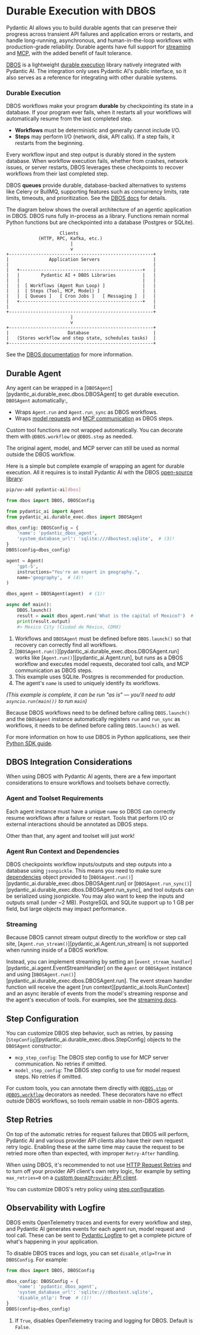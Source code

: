 # Durable Execution with DBOS

Pydantic AI allows you to build durable agents that can preserve their progress across transient API failures and application errors or restarts, and handle long-running, asynchronous, and human-in-the-loop workflows with production-grade reliability. Durable agents have full support for [streaming](agents.md#streaming-all-events) and [MCP](mcp/client.md), with the added benefit of fault tolerance.

[DBOS](https://www.dbos.dev/) is a lightweight [durable execution](https://docs.dbos.dev/architecture) library natively integrated with Pydantic AI. The integration only uses Pydantic AI's public interface, so it also serves as a reference for integrating with other durable systems.

### Durable Execution

DBOS workflows make your program **durable** by checkpointing its state in a database. If your program ever fails, when it restarts all your workflows will automatically resume from the last completed step.

* **Workflows** must be deterministic and generally cannot include I/O.
* **Steps** may perform I/O (network, disk, API calls). If a step fails, it restarts from the beginning.

Every workflow input and step output is durably stored in the system database. When workflow execution fails, whether from crashes, network issues, or server restarts, DBOS leverages these checkpoints to recover workflows from their last completed step.

DBOS **queues** provide durable, database-backed alternatives to systems like Celery or BullMQ, supporting features such as concurrency limits, rate limits, timeouts, and prioritization. See the [DBOS docs](https://docs.dbos.dev/architecture) for details.

The diagram below shows the overall architecture of an agentic application in DBOS.
DBOS runs fully in-process as a library. Functions remain normal Python functions but are checkpointed into a database (Postgres or SQLite).

```text
                    Clients
            (HTTP, RPC, Kafka, etc.)
                        |
                        v
+------------------------------------------------------+
|               Application Servers                    |
|                                                      |
|   +----------------------------------------------+   |
|   |        Pydantic AI + DBOS Libraries          |   |
|   |                                              |   |
|   |  [ Workflows (Agent Run Loop) ]              |   |
|   |  [ Steps (Tool, MCP, Model) ]                |   |
|   |  [ Queues ]   [ Cron Jobs ]   [ Messaging ]  |   |
|   +----------------------------------------------+   |
|                                                      |
+------------------------------------------------------+
                        |
                        v
+------------------------------------------------------+
|                      Database                        |
|   (Stores workflow and step state, schedules tasks)  |
+------------------------------------------------------+
```

See the [DBOS documentation](https://docs.dbos.dev/architecture) for more information.

## Durable Agent

Any agent can be wrapped in a [`DBOSAgent`][pydantic_ai.durable_exec.dbos.DBOSAgent] to get durable execution. `DBOSAgent` automatically:,

* Wraps `Agent.run` and `Agent.run_sync` as DBOS workflows.
* Wraps [model requests](models/index.md) and [MCP communication](mcp/client.md) as DBOS steps.

Custom tool functions are not wrapped automatically. You can decorate them with `@DBOS.workflow` or `@DBOS.step` as needed.

The original agent, model, and MCP server can still be used as normal outside the DBOS workflow.

Here is a simple but complete example of wrapping an agent for durable execution. All it requires is to install Pydantic AI with the DBOS [open-source library](https://github.com/dbos-inc/dbos-transact-py):

```sh
pip/uv-add pydantic-ai[dbos]
```

```python {title="dbos_agent.py" test="skip"}
from dbos import DBOS, DBOSConfig

from pydantic_ai import Agent
from pydantic_ai.durable_exec.dbos import DBOSAgent

dbos_config: DBOSConfig = {
    'name': 'pydantic_dbos_agent',
    'system_database_url': 'sqlite:///dbostest.sqlite',  # (3)!
}
DBOS(config=dbos_config)

agent = Agent(
    'gpt-5',
    instructions="You're an expert in geography.",
    name='geography',  # (4)!
)

dbos_agent = DBOSAgent(agent)  # (1)!

async def main():
    DBOS.launch()
    result = await dbos_agent.run('What is the capital of Mexico?')  # (2)!
    print(result.output)
    #> Mexico City (Ciudad de México, CDMX)
```

1. Workflows and `DBOSAgent` must be defined before `DBOS.launch()` so that recovery can correctly find all workflows.
2. [`DBOSAgent.run()`][pydantic_ai.durable_exec.dbos.DBOSAgent.run] works like [`Agent.run()`][pydantic_ai.Agent.run], but runs as a DBOS workflow and executes model requests, decorated tool calls, and MCP communication as DBOS steps.
3. This example uses SQLite. Postgres is recommended for production.
4. The agent's `name` is used to uniquely identify its workflows.

_(This example is complete, it can be run "as is" — you'll need to add `asyncio.run(main())` to run `main`)_

Because DBOS workflows need to be defined before calling `DBOS.launch()` and the `DBOSAgent` instance automatically registers `run` and `run_sync` as workflows, it needs to be defined before calling `DBOS.launch()` as well.

For more information on how to use DBOS in Python applications, see their [Python SDK guide](https://docs.dbos.dev/python/programming-guide).

## DBOS Integration Considerations

When using DBOS with Pydantic AI agents, there are a few important considerations to ensure workflows and toolsets behave correctly.

### Agent and Toolset Requirements

Each agent instance must have a unique `name` so DBOS can correctly resume workflows after a failure or restart. Tools that perform I/O or external interactions should be annotated as DBOS steps.

Other than that, any agent and toolset will just work!

### Agent Run Context and Dependencies

DBOS checkpoints workflow inputs/outputs and step outputs into a database using `jsonpickle`. This means you need to make sure [dependencies](dependencies.md) object provided to [`DBOSAgent.run()`][pydantic_ai.durable_exec.dbos.DBOSAgent.run] or [`DBOSAgent.run_sync()`][pydantic_ai.durable_exec.dbos.DBOSAgent.run_sync], and tool outputs can be serialized using jsonpickle. You may also want to keep the inputs and outputs small (under \~2 MB). PostgreSQL and SQLite support up to 1 GB per field, but large objects may impact performance.

### Streaming

Because DBOS cannot stream output directly to the workflow or step call site, [`Agent.run_stream()`][pydantic_ai.Agent.run_stream] is not supported when running inside of a DBOS workflow.

Instead, you can implement streaming by setting an [`event_stream_handler`][pydantic_ai.agent.EventStreamHandler] on the `Agent` or `DBOSAgent` instance and using [`DBOSAgent.run()`][pydantic_ai.durable_exec.dbos.DBOSAgent.run].
The event stream handler function will receive the agent [run context][pydantic_ai.tools.RunContext] and an async iterable of events from the model's streaming response and the agent's execution of tools. For examples, see the [streaming docs](agents.md#streaming-all-events).


## Step Configuration

You can customize DBOS step behavior, such as retries, by passing [`StepConfig`][pydantic_ai.durable_exec.dbos.StepConfig] objects to the `DBOSAgent` constructor:

- `mcp_step_config`: The DBOS step config to use for MCP server communication. No retries if omitted.
- `model_step_config`: The DBOS step config to use for model request steps. No retries if omitted.

For custom tools, you can annotate them directly with [`@DBOS.step`](https://docs.dbos.dev/python/reference/decorators#step) or [`@DBOS.workflow`](https://docs.dbos.dev/python/reference/decorators#workflow) decorators as needed. These decorators have no effect outside DBOS workflows, so tools remain usable in non-DBOS agents.


## Step Retries

On top of the automatic retries for request failures that DBOS will perform, Pydantic AI and various provider API clients also have their own request retry logic. Enabling these at the same time may cause the request to be retried more often than expected, with improper `Retry-After` handling.

When using DBOS, it's recommended to not use [HTTP Request Retries](retries.md) and to turn off your provider API client's own retry logic, for example by setting `max_retries=0` on a [custom `OpenAIProvider` API client](models/openai.md#custom-openai-client).

You can customize DBOS's retry policy using [step configuration](#step-configuration).

## Observability with Logfire

DBOS emits OpenTelemetry traces and events for every workflow and step, and Pydantic AI generates events for each agent run, model request and tool call. These can be sent to [Pydantic Logfire](logfire.md) to get a complete picture of what's happening in your application.

To disable DBOS traces and logs, you can set `disable_otlp=True` in `DBOSConfig`. For example:


```python {title="dbos_no_traces.py" test="skip"}
from dbos import DBOS, DBOSConfig

dbos_config: DBOSConfig = {
    'name': 'pydantic_dbos_agent',
    'system_database_url': 'sqlite:///dbostest.sqlite',
    'disable_otlp': True  # (1)!
}
DBOS(config=dbos_config)
```

1. If `True`, disables OpenTelemetry tracing and logging for DBOS. Default is `False`.
